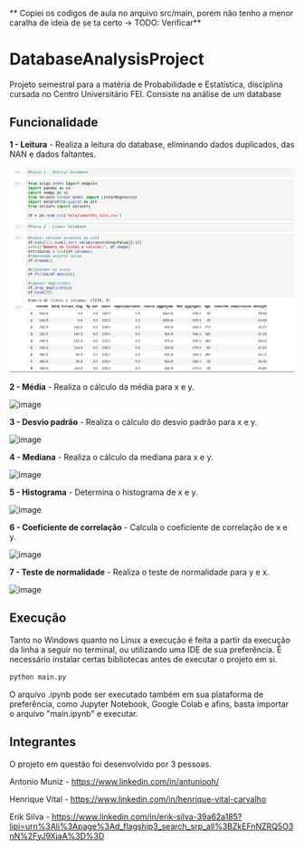 ** Copiei os codigos de aula no arquivo src/main, porém não tenho a menor caralha de ideia de se ta certo -> TODO: Verificar**

# DatabaseAnalysisProject

Projeto semestral para a matéria de Probabilidade e Estatística, disciplina cursada no Centro Universitário FEI. Consiste na análise de um database

## Funcionalidade

**1 - Leitura** - Realiza a leitura do database, eliminando dados duplicados, das NAN e dados faltantes. 

![image](images/read.png)

**2 - Média** - Realiza o cálculo da média para x e y.

![image](images/regression.png)

**3 - Desvio padrão** - Realiza o cálculo do desvio padrão para x e y.

![image](images/regression.png)

**4 - Mediana** - Realiza o cálculo da mediana para x e y.

![image](images/regression.png)

**5 - Histograma** - Determina o histograma de x e y.

![image](images/coefficent.png)

**6 - Coeficiente de correlação** - Calcula o coeficiente de correlação de x e y.

![image](images/pearson.png)

**7 - Teste de normalidade** - Realiza o teste de normalidade para y e x.

![image](images/spearman.png)

## Execução

Tanto no Windows quanto no Linux a execução é feita a partir da execução da linha a seguir no terminal, ou utilizando uma IDE de sua preferência. É necessário instalar certas bibliotecas antes de executar o projeto em si.

```bash
python main.py
```

O arquivo .ipynb pode ser executado também em sua plataforma de preferência, como Jupyter Notebook, Google Colab e afins, basta importar o arquivo "main.ipynb" e executar.

## Integrantes

O projeto em questão foi desenvolvido por 3 pessoas.

Antonio Muniz - https://www.linkedin.com/in/antuniooh/

Henrique Vital - https://www.linkedin.com/in/henrique-vital-carvalho

Erik Silva - https://www.linkedin.com/in/erik-silva-39a62a185?lipi=urn%3Ali%3Apage%3Ad_flagship3_search_srp_all%3BZkEFnNZRQ5O3nN%2FyJ9XjaA%3D%3D
